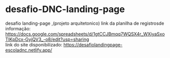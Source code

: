 # desafio-DNC-landing-page
desafio landing-page ,(projeto arquitetonico)
link da planilha de registrosde informação: https://docs.google.com/spreadsheets/d/1gtCCJBmqq7WQSX4r_WXiyaSxoTIKpDcx-GyjQV3_-o8/edit?usp=sharing    
link do site disponibilizado: https://desafiolandingpage-escoladnc.netlify.app/
